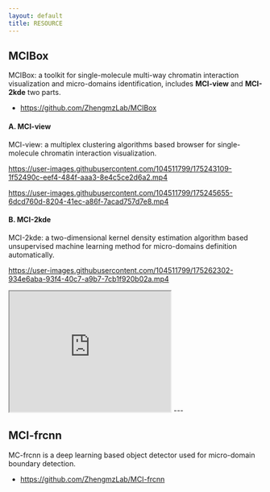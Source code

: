 ```yaml
---
layout: default
title: RESOURCE
---
```


## MCIBox
MCIBox: a toolkit for single-molecule multi-way chromatin interaction visualization and micro-domains identification, includes **MCI-view** and **MCI-2kde** two parts.
- https://github.com/ZhengmzLab/MCIBox

#### A. MCI-view
MCI-view: a multiplex clustering algorithms based browser for single-molecule chromatin interaction visualization.

https://user-images.githubusercontent.com/104511799/175243109-1f52490c-eef4-484f-aaa3-8e4c5ce2d6a2.mp4

https://user-images.githubusercontent.com/104511799/175245655-6dcd760d-8204-41ec-a86f-7acad757d7e8.mp4

#### B. MCI-2kde
MCI-2kde: a two-dimensional kernel density estimation algorithm based unsupervised machine learning method for micro-domains definition automatically.

https://user-images.githubusercontent.com/104511799/175262302-934e6aba-93f4-40c7-a9b7-7cb1f920b02a.mp4

<iframe src="https://user-images.githubusercontent.com/104511799/175262302-934e6aba-93f4-40c7-a9b7-7cb1f920b02a.mp4" width="320" height="240"></iframe>
---

## MCI-frcnn
MC-frcnn is a deep learning based object detector used for micro-domain boundary detection.
- https://github.com/ZhengmzLab/MCI-frcnn
